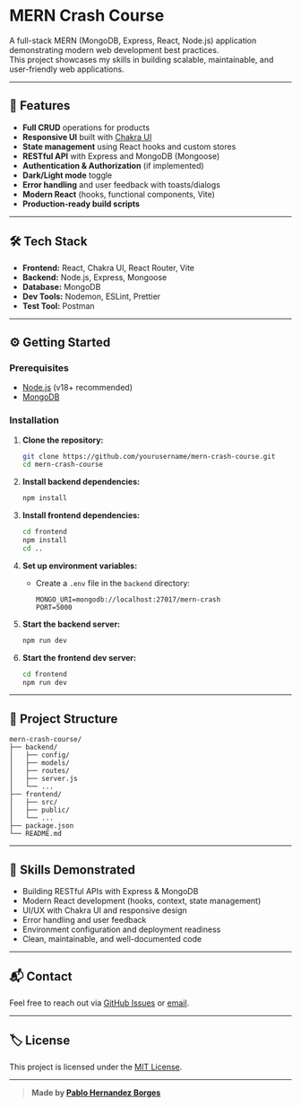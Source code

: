 # MERN Crash Course

A full-stack MERN (MongoDB, Express, React, Node.js) application demonstrating modern web development best practices.  
This project showcases my skills in building scalable, maintainable, and user-friendly web applications.

---

## 🚀 Features

- **Full CRUD** operations for products
- **Responsive UI** built with [Chakra UI](https://chakra-ui.com/)
- **State management** using React hooks and custom stores
- **RESTful API** with Express and MongoDB (Mongoose)
- **Authentication & Authorization** (if implemented)
- **Dark/Light mode** toggle
- **Error handling** and user feedback with toasts/dialogs
- **Modern React** (hooks, functional components, Vite)
- **Production-ready build scripts**

---

## 🛠️ Tech Stack

- **Frontend:** React, Chakra UI, React Router, Vite
- **Backend:** Node.js, Express, Mongoose
- **Database:** MongoDB
- **Dev Tools:** Nodemon, ESLint, Prettier
- **Test Tool:** Postman

---

## ⚙️ Getting Started

### Prerequisites

- [Node.js](https://nodejs.org/) (v18+ recommended)
- [MongoDB](https://www.mongodb.com/try/download/community)

### Installation

1. **Clone the repository:**
   ```sh
   git clone https://github.com/yourusername/mern-crash-course.git
   cd mern-crash-course
   ```

2. **Install backend dependencies:**
   ```sh
   npm install
   ```

3. **Install frontend dependencies:**
   ```sh
   cd frontend
   npm install
   cd ..
   ```

4. **Set up environment variables:**
   - Create a `.env` file in the `backend` directory:
     ```
     MONGO_URI=mongodb://localhost:27017/mern-crash
     PORT=5000
     ```

5. **Start the backend server:**
   ```sh
   npm run dev
   ```

6. **Start the frontend dev server:**
   ```sh
   cd frontend
   npm run dev
   ```

---

## 🧩 Project Structure

```
mern-crash-course/
├── backend/
│   ├── config/
│   ├── models/
│   ├── routes/
│   ├── server.js
│   └── ...
├── frontend/
│   ├── src/
│   ├── public/
│   └── ...
├── package.json
└── README.md
```

---

## 📝 Skills Demonstrated

- Building RESTful APIs with Express & MongoDB
- Modern React development (hooks, context, state management)
- UI/UX with Chakra UI and responsive design
- Error handling and user feedback
- Environment configuration and deployment readiness
- Clean, maintainable, and well-documented code

---

## 📬 Contact

Feel free to reach out via [GitHub Issues](https://github.com/yourusername/mern-crash-course/issues) or [email](mailto:your.email@example.com).

---

## 🏷️ License

This project is licensed under the [MIT License](LICENSE).

---

> **Made by [Pablo Hernandez Borges](https://github.com/pablohernandezb)**
